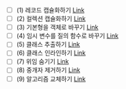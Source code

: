 - [ ] (1) 레코드 캡슐화하기 [Link]()
- [ ] (2) 컬렉션 캡슐화하기 [Link]()
- [ ] (3) 기본형을 객체로 바꾸기 [Link]()
- [ ] (4) 임시 변수를 질의 함수로 바꾸기 [Link]()
- [ ] (5) 클래스 추출하기 [Link]()
- [ ] (6) 클래스 인라인하기 [Link]()
- [ ] (7) 위임 숨기기 [Link]()
- [ ] (8) 중개자 제거하기 [Link]()
- [ ] (9) 알고리즘 교체하기 [Link]()
